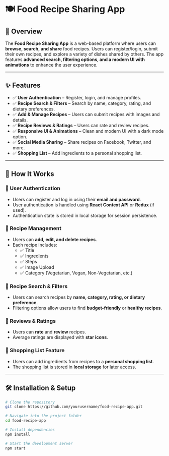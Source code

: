 # 🍽️ Food Recipe Sharing App

## 📌 Overview
The **Food Recipe Sharing App** is a web-based platform where users can **browse, search, and share** food recipes. Users can register/login, submit their own recipes, and explore a variety of dishes shared by others. The app features **advanced search, filtering options, and a modern UI with animations** to enhance the user experience.

---

## ✨ Features
- ✅ **User Authentication** – Register, login, and manage profiles.
- ✅ **Recipe Search & Filters** – Search by name, category, rating, and dietary preferences.
- ✅ **Add & Manage Recipes** – Users can submit recipes with images and details.
- ✅ **Recipe Reviews & Ratings** – Users can rate and review recipes.
- ✅ **Responsive UI & Animations** – Clean and modern UI with a dark mode option.
- ✅ **Social Media Sharing** – Share recipes on Facebook, Twitter, and more.
- ✅ **Shopping List** – Add ingredients to a personal shopping list.

---

## 🚀 How It Works

### 🔹 User Authentication
- Users can register and log in using their **email and password**.
- User authentication is handled using **React Context API** or **Redux** (if used).
- Authentication state is stored in local storage for session persistence.

### 🔹 Recipe Management
- Users can **add, edit, and delete recipes**.
- Each recipe includes:
  - ✅ Title
  - ✅ Ingredients
  - ✅ Steps
  - ✅ Image Upload
  - ✅ Category (Vegetarian, Vegan, Non-Vegetarian, etc.)

### 🔹 Recipe Search & Filters
- Users can search recipes by **name, category, rating, or dietary preference**.
- Filtering options allow users to find **budget-friendly** or **healthy recipes**.

### 🔹 Reviews & Ratings
- Users can **rate** and **review** recipes.
- Average ratings are displayed with **star icons**.

### 🔹 Shopping List Feature
- Users can add ingredients from recipes to a **personal shopping list**.
- The shopping list is stored in **local storage** for later access.

---



## 🛠️ Installation & Setup
```bash
# Clone the repository
git clone https://github.com/yourusername/food-recipe-app.git

# Navigate into the project folder
cd food-recipe-app

# Install dependencies
npm install

# Start the development server
npm start
